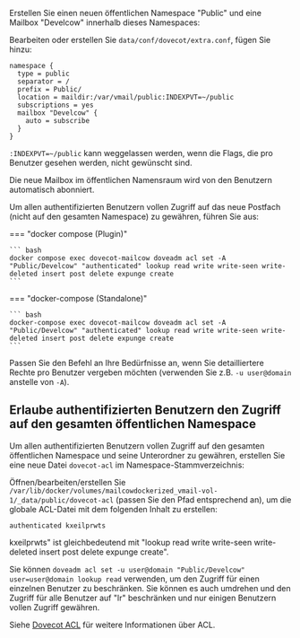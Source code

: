 Erstellen Sie einen neuen öffentlichen Namespace "Public" und eine Mailbox "Develcow" innerhalb dieses Namespaces:

Bearbeiten oder erstellen Sie `data/conf/dovecot/extra.conf`, fügen Sie hinzu:

```
namespace {
  type = public
  separator = /
  prefix = Public/
  location = maildir:/var/vmail/public:INDEXPVT=~/public
  subscriptions = yes
  mailbox "Develcow" {
    auto = subscribe
  }
}
```

`:INDEXPVT=~/public` kann weggelassen werden, wenn die Flags, die pro Benutzer gesehen werden, nicht gewünscht sind.

Die neue Mailbox im öffentlichen Namensraum wird von den Benutzern automatisch abonniert.

Um allen authentifizierten Benutzern vollen Zugriff auf das neue Postfach (nicht auf den gesamten Namespace) zu gewähren, führen Sie aus:

=== "docker compose (Plugin)"

    ``` bash
	docker compose exec dovecot-mailcow doveadm acl set -A "Public/Develcow" "authenticated" lookup read write write-seen write-deleted insert post delete expunge create
    ```

=== "docker-compose (Standalone)"

    ``` bash
	docker-compose exec dovecot-mailcow doveadm acl set -A "Public/Develcow" "authenticated" lookup read write write-seen write-deleted insert post delete expunge create
    ```

Passen Sie den Befehl an Ihre Bedürfnisse an, wenn Sie detailliertere Rechte pro Benutzer vergeben möchten (verwenden Sie z.B. `-u user@domain` anstelle von `-A`).

## Erlaube authentifizierten Benutzern den Zugriff auf den gesamten öffentlichen Namespace

Um allen authentifizierten Benutzern vollen Zugriff auf den gesamten öffentlichen Namespace und seine Unterordner zu gewähren, erstellen Sie eine neue Datei `dovecot-acl` im Namespace-Stammverzeichnis:

Öffnen/bearbeiten/erstellen Sie `/var/lib/docker/volumes/mailcowdockerized_vmail-vol-1/_data/public/dovecot-acl` (passen Sie den Pfad entsprechend an), um die globale ACL-Datei mit dem folgenden Inhalt zu erstellen:

```
authenticated kxeilprwts
```

kxeilprwts" ist gleichbedeutend mit "lookup read write write-seen write-deleted insert post delete expunge create".

Sie können `doveadm acl set -u user@domain "Public/Develcow" user=user@domain lookup read` verwenden, um den Zugriff für einen einzelnen Benutzer zu beschränken. Sie können es auch umdrehen und den Zugriff für alle Benutzer auf "lr" beschränken und nur einigen Benutzern vollen Zugriff gewähren.

Siehe [Dovecot ACL](https://doc.dovecot.org/configuration_manual/acl/) für weitere Informationen über ACL.

